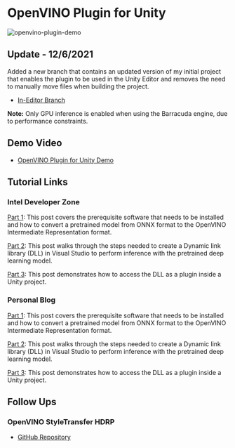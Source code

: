 # OpenVINO Plugin for Unity

![openvino-plugin-demo](openvino-plugin-demo.gif)



## Update - 12/6/2021

Added a new branch that contains an updated version of my initial project that enables the plugin to be used in the Unity Editor and removes the need to manually move files when building the project.

* [In-Editor Branch](https://github.com/cj-mills/Unity-OpenVINO-Plugin/tree/in-editor)



**Note:** Only GPU inference is enabled when using the Barracuda engine, due to performance constraints.

## Demo Video

* [OpenVINO Plugin for Unity Demo](https://youtu.be/uSmczpnPam8)

## Tutorial Links

### Intel Developer Zone

[Part 1](https://software.intel.com/content/www/us/en/develop/articles/developing-openvino-inferencing-plugin-for-unity.html): This post covers the prerequisite software that needs to be installed and how to convert a pretrained model from ONNX format to the OpenVINO Intermediate Representation format.

[Part 2](https://software.intel.com/content/www/us/en/develop/articles/openvino-plugin-for-unity-tutorial-part-2.html): This post walks through the steps needed to create a Dynamic link library (DLL) in Visual Studio to perform inference with the pretrained deep learning model.

[Part 3](https://software.intel.com/content/www/us/en/develop/articles/openvino-inferencing-plugin-unity-tutorial-part-3.html): This post demonstrates how to access the DLL as a plugin inside a Unity project.

### Personal Blog
[Part 1](https://christianjmills.com/OpenVINO-Plugin-for-Unity-Tutorial-1/): This post covers the prerequisite software that needs to be installed and how to convert a pretrained model from ONNX format to the OpenVINO Intermediate Representation format.

[Part 2](https://christianjmills.com/OpenVINO-Plugin-for-Unity-Tutorial-2/): This post walks through the steps needed to create a Dynamic link library (DLL) in Visual Studio to perform inference with the pretrained deep learning model.

[Part 3](https://christianjmills.com/OpenVINO-Plugin-for-Unity-Tutorial-3/): This post demonstrates how to access the DLL as a plugin inside a Unity project.


## Follow Ups
### OpenVINO StyleTransfer HDRP
* [GitHub Repository](https://github.com/cj-mills/OpenVINO-StyleTransfer-HDRP)




